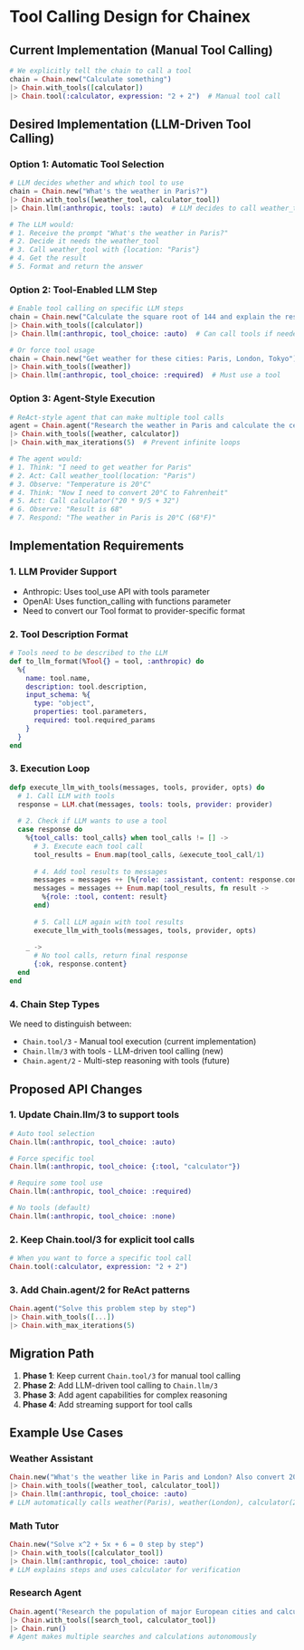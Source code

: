 # Tool Calling Design for Chainex

## Current Implementation (Manual Tool Calling)
```elixir
# We explicitly tell the chain to call a tool
chain = Chain.new("Calculate something")
|> Chain.with_tools([calculator])
|> Chain.tool(:calculator, expression: "2 + 2")  # Manual tool call
```

## Desired Implementation (LLM-Driven Tool Calling)

### Option 1: Automatic Tool Selection
```elixir
# LLM decides whether and which tool to use
chain = Chain.new("What's the weather in Paris?")
|> Chain.with_tools([weather_tool, calculator_tool])
|> Chain.llm(:anthropic, tools: :auto)  # LLM decides to call weather_tool

# The LLM would:
# 1. Receive the prompt "What's the weather in Paris?"
# 2. Decide it needs the weather_tool
# 3. Call weather_tool with {location: "Paris"}
# 4. Get the result
# 5. Format and return the answer
```

### Option 2: Tool-Enabled LLM Step
```elixir
# Enable tool calling on specific LLM steps
chain = Chain.new("Calculate the square root of 144 and explain the result")
|> Chain.with_tools([calculator])
|> Chain.llm(:anthropic, tool_choice: :auto)  # Can call tools if needed

# Or force tool usage
chain = Chain.new("Get weather for these cities: Paris, London, Tokyo")
|> Chain.with_tools([weather])
|> Chain.llm(:anthropic, tool_choice: :required)  # Must use a tool
```

### Option 3: Agent-Style Execution
```elixir
# ReAct-style agent that can make multiple tool calls
agent = Chain.agent("Research the weather in Paris and calculate the celsius to fahrenheit conversion")
|> Chain.with_tools([weather, calculator])
|> Chain.with_max_iterations(5)  # Prevent infinite loops

# The agent would:
# 1. Think: "I need to get weather for Paris"
# 2. Act: Call weather_tool(location: "Paris")
# 3. Observe: "Temperature is 20°C"
# 4. Think: "Now I need to convert 20°C to Fahrenheit"
# 5. Act: Call calculator("20 * 9/5 + 32")
# 6. Observe: "Result is 68"
# 7. Respond: "The weather in Paris is 20°C (68°F)"
```

## Implementation Requirements

### 1. LLM Provider Support
- Anthropic: Uses tool_use API with tools parameter
- OpenAI: Uses function_calling with functions parameter
- Need to convert our Tool format to provider-specific format

### 2. Tool Description Format
```elixir
# Tools need to be described to the LLM
def to_llm_format(%Tool{} = tool, :anthropic) do
  %{
    name: tool.name,
    description: tool.description,
    input_schema: %{
      type: "object",
      properties: tool.parameters,
      required: tool.required_params
    }
  }
end
```

### 3. Execution Loop
```elixir
defp execute_llm_with_tools(messages, tools, provider, opts) do
  # 1. Call LLM with tools
  response = LLM.chat(messages, tools: tools, provider: provider)
  
  # 2. Check if LLM wants to use a tool
  case response do
    %{tool_calls: tool_calls} when tool_calls != [] ->
      # 3. Execute each tool call
      tool_results = Enum.map(tool_calls, &execute_tool_call/1)
      
      # 4. Add tool results to messages
      messages = messages ++ [%{role: :assistant, content: response.content, tool_calls: tool_calls}]
      messages = messages ++ Enum.map(tool_results, fn result ->
        %{role: :tool, content: result}
      end)
      
      # 5. Call LLM again with tool results
      execute_llm_with_tools(messages, tools, provider, opts)
      
    _ ->
      # No tool calls, return final response
      {:ok, response.content}
  end
end
```

### 4. Chain Step Types

We need to distinguish between:
- `Chain.tool/3` - Manual tool execution (current implementation)
- `Chain.llm/3` with tools - LLM-driven tool calling (new)
- `Chain.agent/2` - Multi-step reasoning with tools (future)

## Proposed API Changes

### 1. Update Chain.llm/3 to support tools
```elixir
# Auto tool selection
Chain.llm(:anthropic, tool_choice: :auto)

# Force specific tool
Chain.llm(:anthropic, tool_choice: {:tool, "calculator"})

# Require some tool use
Chain.llm(:anthropic, tool_choice: :required)

# No tools (default)
Chain.llm(:anthropic, tool_choice: :none)
```

### 2. Keep Chain.tool/3 for explicit tool calls
```elixir
# When you want to force a specific tool call
Chain.tool(:calculator, expression: "2 + 2")
```

### 3. Add Chain.agent/2 for ReAct patterns
```elixir
Chain.agent("Solve this problem step by step")
|> Chain.with_tools([...])
|> Chain.with_max_iterations(5)
```

## Migration Path

1. **Phase 1**: Keep current `Chain.tool/3` for manual tool calling
2. **Phase 2**: Add LLM-driven tool calling to `Chain.llm/3`
3. **Phase 3**: Add agent capabilities for complex reasoning
4. **Phase 4**: Add streaming support for tool calls

## Example Use Cases

### Weather Assistant
```elixir
Chain.new("What's the weather like in Paris and London? Also convert 20C to Fahrenheit.")
|> Chain.with_tools([weather_tool, calculator_tool])
|> Chain.llm(:anthropic, tool_choice: :auto)
# LLM automatically calls weather(Paris), weather(London), calculator(20*9/5+32)
```

### Math Tutor
```elixir
Chain.new("Solve x^2 + 5x + 6 = 0 step by step")
|> Chain.with_tools([calculator_tool])
|> Chain.llm(:anthropic, tool_choice: :auto)
# LLM explains steps and uses calculator for verification
```

### Research Agent
```elixir
Chain.agent("Research the population of major European cities and calculate the total")
|> Chain.with_tools([search_tool, calculator_tool])
|> Chain.run()
# Agent makes multiple searches and calculations autonomously
```